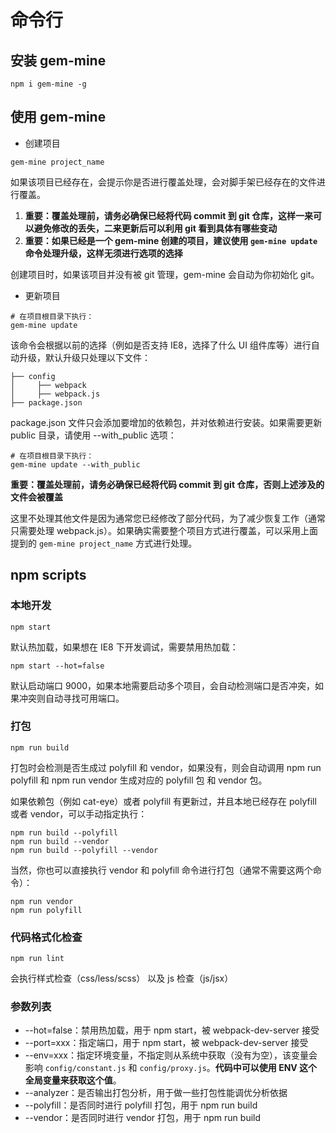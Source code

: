 # 命令行

## 安装 gem-mine

```
npm i gem-mine -g
```

## 使用 gem-mine

* 创建项目

```
gem-mine project_name
```

如果该项目已经存在，会提示你是否进行覆盖处理，会对脚手架已经存在的文件进行覆盖。

1. **重要：覆盖处理前，请务必确保已经将代码 commit 到 git 仓库，这样一来可以避免修改的丢失，二来更新后可以利用 git 看到具体有哪些变动**
2. **重要：如果已经是一个 gem-mine 创建的项目，建议使用 `gem-mine update` 命令处理升级，这样无须进行选项的选择**

创建项目时，如果该项目并没有被 git 管理，gem-mine 会自动为你初始化 git。

* 更新项目

```
# 在项目根目录下执行：
gem-mine update
```

该命令会根据以前的选择（例如是否支持 IE8，选择了什么 UI 组件库等）进行自动升级，默认升级只处理以下文件：

```
├── config
│     ├── webpack
│     ├── webpack.js
├── package.json
```

package.json 文件只会添加要增加的依赖包，并对依赖进行安装。如果需要更新 public 目录，请使用 --with_public 选项：

```
# 在项目根目录下执行：
gem-mine update --with_public
```

**重要：覆盖处理前，请务必确保已经将代码 commit 到 git 仓库，否则上述涉及的文件会被覆盖**

这里不处理其他文件是因为通常您已经修改了部分代码，为了减少恢复工作（通常只需要处理 webpack.js）。如果确实需要整个项目方式进行覆盖，可以采用上面提到的 `gem-mine project_name` 方式进行处理。

## npm scripts

### 本地开发

```
npm start
```

默认热加载，如果想在 IE8 下开发调试，需要禁用热加载：

```
npm start --hot=false
```

默认启动端口 9000，如果本地需要启动多个项目，会自动检测端口是否冲突，如果冲突则自动寻找可用端口。

### 打包

```
npm run build
```

打包时会检测是否生成过 polyfill 和 vendor，如果没有，则会自动调用 npm run polyfill 和 npm run vendor 生成对应的 polyfill 包 和 vendor 包。

如果依赖包（例如 cat-eye）或者 polyfill 有更新过，并且本地已经存在 polyfill 或者 vendor，可以手动指定执行：

```
npm run build --polyfill
npm run build --vendor
npm run build --polyfill --vendor
```

当然，你也可以直接执行 vendor 和 polyfill 命令进行打包（通常不需要这两个命令）：

```
npm run vendor
npm run polyfill
```

### 代码格式化检查

```
npm run lint
```

会执行样式检查（css/less/scss） 以及 js 检查（js/jsx）

### 参数列表

* --hot=false：禁用热加载，用于 npm start，被 webpack-dev-server 接受
* --port=xxx：指定端口，用于 npm start，被 webpack-dev-server 接受
* --env=xxx：指定环境变量，不指定则从系统中获取（没有为空），该变量会影响 `config/constant.js` 和 `config/proxy.js`。**代码中可以使用 ENV 这个全局变量来获取这个值**。
* --analyzer：是否输出打包分析，用于做一些打包性能调优分析依据
* --polyfill：是否同时进行 polyfill 打包，用于 npm run build
* --vendor：是否同时进行 vendor 打包，用于 npm run build
